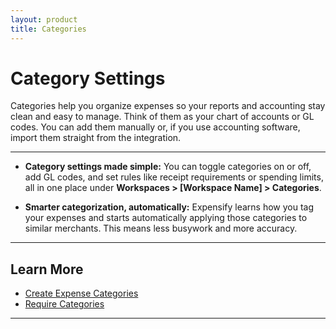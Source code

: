 ```yaml
---
layout: product
title: Categories
---
```


# Category Settings

Categories help you organize expenses so your reports and accounting stay clean and easy to manage. Think of them as your chart of accounts or GL codes. You can add them manually or, if you use accounting software, import them straight from the integration.

---

- **Category settings made simple:** You can toggle categories on or off, add GL codes, and set rules like receipt requirements or spending limits, all in one place under **Workspaces > [Workspace Name] > Categories**.

- **Smarter categorization, automatically:** Expensify learns how you tag your expenses and starts automatically applying those categories to similar merchants. This means less busywork and more accuracy.

---

## Learn More 

- [Create Expense Categories](https://help.expensify.com/articles/new-expensify/workspaces/Create-expense-categories)
- [Require Categories](https://help.expensify.com/articles/new-expensify/workspaces/Require-tags-and-categories-for-expenses)

---

